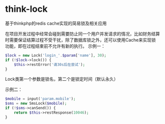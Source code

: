 # think-lock
基于thinkphp的redis cache实现的简易锁及相关应用

在项目开发过程中经常会碰到需要防止同一个用户并发请求的情况，比如财务结算时需要保证结算过程不受干扰，除了数据库锁之外，还可以使用Cache来实现锁功能，即在过程结束前不允许有新的执行。
示例一：
```php
$lock = new Lock('login_'.$param['name'], 30);
if (!$lock->lock()) {
    $this->restError('请30s后在尝试');
}
```
Lock类第一个参数是锁名，第二个是锁定时间（默认永久）

示例二：
```php
$mobile = input('param.mobile');
$sms = new SmsLock($mobile);
if (!$sms->canSend()) {
    return $this->restResponse(10046);
}
```
